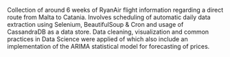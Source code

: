 Collection of around 6 weeks of RyanAir flight information regarding a direct route from Malta to Catania. Involves scheduling of automatic daily data extraction using Selenium, BeautifulSoup & Cron and usage of CassandraDB as a data store. Data cleaning, visualization and common practices in Data Science were applied of which also include an implementation of the ARIMA statistical model for forecasting of prices.
